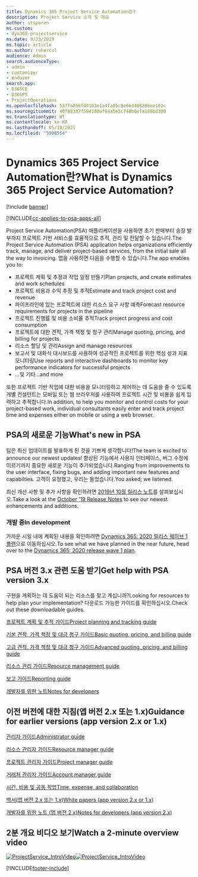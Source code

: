 ```yaml
---
title: Dynamics 365 Project Service Automation란?
description: Project Service 소개 및 개요
author: stsporen
ms.custom:
- dyn365-projectservice
ms.date: 9/23/2019
ms.topic: article
ms.author: ruhercul
audience: Admin
search.audienceType:
- admin
- customizer
- enduser
search.app:
- D365CE
- D365PS
- ProjectOperations
ms.openlocfilehash: 537fa056fd0103e1a4fa05c8e66d408286ee101c
ms.sourcegitcommit: 40f68387f594180af64a5e5c748b6efa188bd300
ms.translationtype: HT
ms.contentlocale: ko-KR
ms.lasthandoff: 05/10/2021
ms.locfileid: "5998554"
---
```

# <a name="what-is-dynamics-365-project-service-automation"></a><span data-ttu-id="b4fd6-103">Dynamics 365 Project Service Automation란?</span><span class="sxs-lookup"><span data-stu-id="b4fd6-103">What is Dynamics 365 Project Service Automation?</span></span>

[!include [banner](../includes/psa-now-project-operations.md)]

[!INCLUDE[cc-applies-to-psa-apps-all](../includes/cc-applies-to-psa-apps-all.md)]

<span data-ttu-id="b4fd6-104">Project Service Automation(PSA) 애플리케이션을 사용하면 초기 판매부터 송장 발부까지 프로젝트 기반 서비스를 효율적으로 추적, 관리 및 전달할 수 있습니다.</span><span class="sxs-lookup"><span data-stu-id="b4fd6-104">The Project Service Automation (PSA) application helps organizations efficiently track, manage, and deliver project-based services, from the initial sale all the way to invoicing.</span></span> <span data-ttu-id="b4fd6-105">앱을 사용하면 다음을 수행할 수 있습니다.</span><span class="sxs-lookup"><span data-stu-id="b4fd6-105">The app enables you to:</span></span>

- <span data-ttu-id="b4fd6-106">프로젝트 계획 및 추정과 작업 일정 만들기</span><span class="sxs-lookup"><span data-stu-id="b4fd6-106">Plan projects, and create estimates and work schedules</span></span>
- <span data-ttu-id="b4fd6-107">프로젝트 비용과 수익 추정 및 추적</span><span class="sxs-lookup"><span data-stu-id="b4fd6-107">Estimate and track project cost and revenue</span></span>
- <span data-ttu-id="b4fd6-108">파이프라인에 있는 프로젝트에 대한 리소스 요구 사항 예측</span><span class="sxs-lookup"><span data-stu-id="b4fd6-108">Forecast resource requirements for projects in the pipeline</span></span>
- <span data-ttu-id="b4fd6-109">프로젝트 진행률 및 비용 소비율 추적</span><span class="sxs-lookup"><span data-stu-id="b4fd6-109">Track project progress and cost consumption</span></span>
- <span data-ttu-id="b4fd6-110">프로젝트에 대한 견적, 가격 책정 및 청구 관리</span><span class="sxs-lookup"><span data-stu-id="b4fd6-110">Manage quoting, pricing, and billing for projects</span></span>
- <span data-ttu-id="b4fd6-111">리소스 할당 및 관리</span><span class="sxs-lookup"><span data-stu-id="b4fd6-111">Assign and manage resources</span></span>
- <span data-ttu-id="b4fd6-112">보고서 및 대화식 대시보드를 사용하여 성공적인 프로젝트를 위한 핵심 성과 지표 모니터링</span><span class="sxs-lookup"><span data-stu-id="b4fd6-112">Use reports and interactive dashboards to monitor key performance indicators for successful projects</span></span>
- <span data-ttu-id="b4fd6-113">...및 기타</span><span class="sxs-lookup"><span data-stu-id="b4fd6-113">...and more</span></span>

<span data-ttu-id="b4fd6-114">또한 프로젝트 기반 작업에 대한 비용을 모니터링하고 제어하는 데 도움을 줄 수 있도록 개별 컨설턴트는 모바일 또는 웹 브라우저를 사용하여 프로젝트 시간 및 비용을 쉽게 입력하고 추적합니다.</span><span class="sxs-lookup"><span data-stu-id="b4fd6-114">In addition, to help you monitor and control costs for your project-based work, individual consultants easily enter and track project time and expenses either on mobile or using a web browser.</span></span>

## <a name="whats-new-in-psa"></a><span data-ttu-id="b4fd6-115">PSA의 새로운 기능</span><span class="sxs-lookup"><span data-stu-id="b4fd6-115">What's new in PSA</span></span>
<span data-ttu-id="b4fd6-116">팀은 최신 업데이트를 발표하게 된 것을 기쁘게 생각합니다!</span><span class="sxs-lookup"><span data-stu-id="b4fd6-116">The team is excited to announce our newest updates!</span></span> <span data-ttu-id="b4fd6-117">향상된 기능에서 사용자 인터페이스, 버그 수정에 이르기까지 중요한 새로운 기능이 추가되었습니다.</span><span class="sxs-lookup"><span data-stu-id="b4fd6-117">Ranging from improvements to the user interface, fixing bugs, and adding important new features and capabilties.</span></span> <span data-ttu-id="b4fd6-118">고객이 요청했고, 우리는 들었습니다.</span><span class="sxs-lookup"><span data-stu-id="b4fd6-118">You asked; we listened.</span></span>

<span data-ttu-id="b4fd6-119">최신 개선 사항 및 추가 사항을 확인하려면 [2019년 10월 릴리스 노트](/dynamics365-release-plan/2019wave2/index)를 살펴보십시오.</span><span class="sxs-lookup"><span data-stu-id="b4fd6-119">Take a look at the [October '19 Release Notes](/dynamics365-release-plan/2019wave2/index) to see our newest enhancements and additions.</span></span>

### <a name="in-development"></a><span data-ttu-id="b4fd6-120">개발 중</span><span class="sxs-lookup"><span data-stu-id="b4fd6-120">In development</span></span>
<span data-ttu-id="b4fd6-121">가까운 시일 내에 계획된 내용을 확인하려면 [Dynamics 365: 2020 릴리스 웨이브 1 플랜](/dynamics365-release-plan/2020wave1/index)으로 이동하십시오.</span><span class="sxs-lookup"><span data-stu-id="b4fd6-121">To see what we have planned in the near future, head over to the [Dynamics 365: 2020 release wave 1 plan](/dynamics365-release-plan/2020wave1/index).</span></span>

## <a name="get-help-with-psa-version-3x"></a><span data-ttu-id="b4fd6-122">PSA 버전 3.x 관련 도움 받기</span><span class="sxs-lookup"><span data-stu-id="b4fd6-122">Get help with PSA version 3.x</span></span>
<span data-ttu-id="b4fd6-123">구현을 계획하는 데 도움이 되는 리소스를 찾고 계십니까?</span><span class="sxs-lookup"><span data-stu-id="b4fd6-123">Looking for resources to help plan your implementation?</span></span> <span data-ttu-id="b4fd6-124">다운로드 가능한 가이드를 확인하십시오.</span><span class="sxs-lookup"><span data-stu-id="b4fd6-124">Check out these downloadable guides.</span></span>

 [<span data-ttu-id="b4fd6-125">프로젝트 계획 및 추적 가이드</span><span class="sxs-lookup"><span data-stu-id="b4fd6-125">Project planning and tracking guide</span></span>](../psa/implementation-guides/project-planning-tracking.md)

 [<span data-ttu-id="b4fd6-126">기본 견적, 가격 책정 및 대금 청구 가이드</span><span class="sxs-lookup"><span data-stu-id="b4fd6-126">Basic quoting, pricing, and billing guide</span></span>](../psa/implementation-guides/begin-quoting-pricing-billing.md)

 [<span data-ttu-id="b4fd6-127">고급 견적, 가격 책정 및 대금 청구 가이드</span><span class="sxs-lookup"><span data-stu-id="b4fd6-127">Advanced quoting, pricing, and billing guide</span></span>](../psa/implementation-guides/adv-quoting-pricing-billing.md)

 [<span data-ttu-id="b4fd6-128">리소스 관리 가이드</span><span class="sxs-lookup"><span data-stu-id="b4fd6-128">Resource management guide</span></span>](../psa/implementation-guides/resource-management-guide.md)

 [<span data-ttu-id="b4fd6-129">보고 가이드</span><span class="sxs-lookup"><span data-stu-id="b4fd6-129">Reporting guide</span></span>](../psa/implementation-guides/reporting-guide.md)

 [<span data-ttu-id="b4fd6-130">개발자를 위한 노트</span><span class="sxs-lookup"><span data-stu-id="b4fd6-130">Notes for developers</span></span>](../psa/developer-guides/overview-dev-notes-v3.x.md)

## <a name="guidance-for-earlier-versions-app-version-2x-or-1x"></a><span data-ttu-id="b4fd6-131">이전 버전에 대한 지침(앱 버전 2.x 또는 1.x)</span><span class="sxs-lookup"><span data-stu-id="b4fd6-131">Guidance for earlier versions (app version 2.x or 1.x)</span></span>
 [<span data-ttu-id="b4fd6-132">관리자 가이드</span><span class="sxs-lookup"><span data-stu-id="b4fd6-132">Administrator guide</span></span>](../psa/admin-guide.md)

 [<span data-ttu-id="b4fd6-133">리소스 관리자 가이드</span><span class="sxs-lookup"><span data-stu-id="b4fd6-133">Resource manager guide</span></span>](../psa/resource-manager-guide.md)

 [<span data-ttu-id="b4fd6-134">프로젝트 관리자 가이드</span><span class="sxs-lookup"><span data-stu-id="b4fd6-134">Project manager guide</span></span>](../psa/project-manager-guide.md)

 [<span data-ttu-id="b4fd6-135">거래처 관리자 가이드</span><span class="sxs-lookup"><span data-stu-id="b4fd6-135">Account manager guide</span></span>](../psa/account-manager-guide.md)

 [<span data-ttu-id="b4fd6-136">시간, 비용 및 공동 작업</span><span class="sxs-lookup"><span data-stu-id="b4fd6-136">Time, expense, and collaboration</span></span>](../psa/time-expense-collaboration-guide.md)

 [<span data-ttu-id="b4fd6-137">백서(앱 버전 2.x 또는 1.x)</span><span class="sxs-lookup"><span data-stu-id="b4fd6-137">White papers (app version 2.x or 1.x)</span></span>](../psa/white-papers.md)

 [<span data-ttu-id="b4fd6-138">개발자를 위한 노트 (앱 버전 2.x)</span><span class="sxs-lookup"><span data-stu-id="b4fd6-138">Notes for developers (app version 2.x)</span></span>](../psa/developer-guides/add-custom-qoi-forms-v2.x.md)

 ## <a name="watch-a-2-minute-overview-video"></a><span data-ttu-id="b4fd6-139">2분 개요 비디오 보기</span><span class="sxs-lookup"><span data-stu-id="b4fd6-139">Watch a 2-minute overview video</span></span>
 <a name="heroArea"></a> <span data-ttu-id="b4fd6-140">[![ProjectService_IntroVideo](../psa/media/project-service-intro-video.png "ProjectService_IntroVideo")](https://go.microsoft.com/fwlink/p/?LinkId=799457)</span><span class="sxs-lookup"><span data-stu-id="b4fd6-140">[![ProjectService_IntroVideo](../psa/media/project-service-intro-video.png "ProjectService_IntroVideo")](https://go.microsoft.com/fwlink/p/?LinkId=799457)</span></span>




[!INCLUDE[footer-include](../includes/footer-banner.md)]